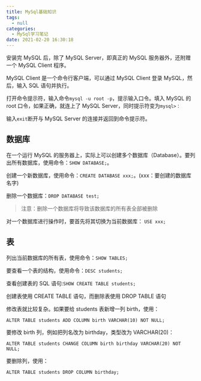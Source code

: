 ```yaml
---
title: MySql基础知识
tags:
  - null
categories:
  - MySql学习笔记
date: 2021-02-20 16:30:18
---
```


安装完 MySQL 后，除了 MySQL Server，即真正的 MySQL 服务器外，还附赠一个 MySQL Client 程序。

MySQL Client 是一个命令行客户端，可以通过 MySQL Client 登录 MySQL，然后，输入 SQL 语句并执行。

打开命令提示符，输入命令`mysql -u root -p`，提示输入口令。填入 MySQL 的 root 口令，如果正确，就连上了 MySQL Server，同时提示符变为`mysql>：`

输入`exit`断开与 MySQL Server 的连接并返回到命令提示符。

## 数据库

在一个运行 MySQL 的服务器上，实际上可以创建多个数据库（Database）。要列出所有数据库，使用命令：`SHOW DATABASE;`。

创建一个新数据库，使用命令：`CREATE DATABASE xxx;`。(xxx：要创建的数据库名字)

删除一个数据库：`DROP DATABASE test;`

> 注意：删除一个数据库将导致该数据库的所有表全部被删除

对一个数据库进行操作时，要首先将其切换为当前数据库： `USE xxx;`

## 表

列出当前数据库的所有表，使用命令：`SHOW TABLES;`

要查看一个表的结构，使用命令：`DESC students;`

查看创建表的 SQL 语句:`SHOW CREATE TABLE students;`

创建表使用 CREATE TABLE 语句，而删除表使用 DROP TABLE 语句

修改表就比较复杂。如果要给 students 表新增一列 birth，使用：

```
ALTER TABLE students ADD COLUMN birth VARCHAR(10) NOT NULL;
```

要修改 birth 列，例如把列名改为 birthday，类型改为 VARCHAR(20)：

```
ALTER TABLE students CHANGE COLUMN birth birthday VARCHAR(20) NOT NULL;
```

要删除列，使用：

```
ALTER TABLE students DROP COLUMN birthday;
```
